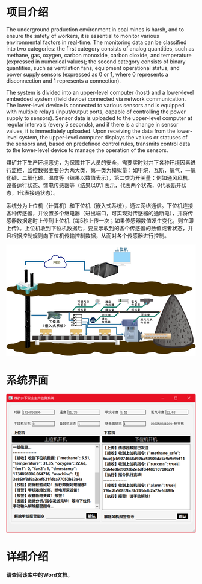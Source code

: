 # 项目介绍

The underground production environment in coal mines is harsh, and to ensure the safety of workers, it is essential to monitor various environmental factors in real-time. The monitoring data can be classified into two categories: the first category consists of analog quantities, such as methane, gas, oxygen, carbon monoxide, carbon dioxide, and temperature (expressed in numerical values); the second category consists of binary quantities, such as ventilation fans, equipment operational status, and power supply sensors (expressed as 0 or 1, where 0 represents a disconnection and 1 represents a connection).

The system is divided into an upper-level computer (host) and a lower-level embedded system (field device) connected via network communication. The lower-level device is connected to various sensors and is equipped with multiple relays (input/output ports, capable of controlling the power supply to sensors). Sensor data is uploaded to the upper-level computer at regular intervals (every 5 seconds), and if there is a change in sensor values, it is immediately uploaded. Upon receiving the data from the lower-level system, the upper-level computer displays the values or statuses of the sensors and, based on predefined control rules, transmits control data to the lower-level device to manage the operation of the sensors.

 

煤矿井下生产环境恶劣，为保障井下人员的安全，需要实时对井下各种环境因素进行监控，监控数据主要分为两大类，第一类为模拟量：如甲烷，瓦斯，氧气，一氧化碳、二氧化碳、温度等（结果以数值表示），第二类为开关量：例如通风风机、设备运行状态、馈电传感器等（结果以0\1 表示，代表两个状态，0代表断开状态，1代表接通状态）。

系统分为上位机（计算机）和下位机（嵌入式系统），通过网络通信。下位机连接各种传感器，并设置多个继电器（进出端口，可实现对传感器的通断电），并将传感器数据定时上传到上位机（每5秒上传一次；如果传感器数值发生变化，则立即上传）。上位机收到下位机数据后，要显示收到的各个传感器的数值或者状态，并且根据控制规则向下位机传输控制数据，从而对各个传感器进行控制。

![system.png](./images/system.png)

# 系统界面

![image-20241223151400518.png](./images/image-20241223151400518.png)

# 详细介绍

**请查阅该库中的Word文档**。